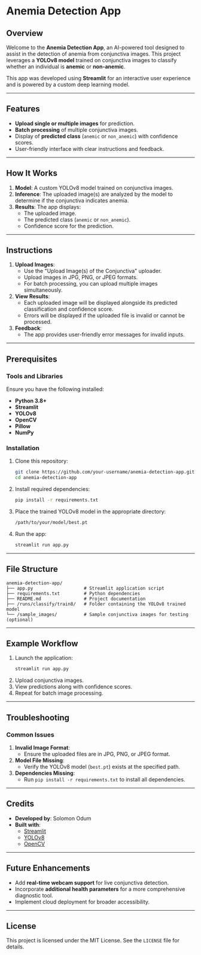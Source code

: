 # Anemia Detection App

## Overview
Welcome to the **Anemia Detection App**, an AI-powered tool designed to assist in the detection of anemia from conjunctiva images. This project leverages a **YOLOv8 model** trained on conjunctiva images to classify whether an individual is **anemic** or **non-anemic**. 

This app was developed using **Streamlit** for an interactive user experience and is powered by a custom deep learning model.

---

## Features
- **Upload single or multiple images** for prediction.
- **Batch processing** of multiple conjunctiva images.
- Display of **predicted class** (`anemic` or `non_anemic`) with confidence scores.
- User-friendly interface with clear instructions and feedback.

---

## How It Works
1. **Model**: A custom YOLOv8 model trained on conjunctiva images.
2. **Inference**: The uploaded image(s) are analyzed by the model to determine if the conjunctiva indicates anemia.
3. **Results**: The app displays:
   - The uploaded image.
   - The predicted class (`anemic` or `non_anemic`).
   - Confidence score for the prediction.

---

## Instructions
1. **Upload Images**:
   - Use the "Upload Image(s) of the Conjunctiva" uploader.
   - Upload images in JPG, PNG, or JPEG formats.
   - For batch processing, you can upload multiple images simultaneously.
2. **View Results**:
   - Each uploaded image will be displayed alongside its predicted classification and confidence score.
   - Errors will be displayed if the uploaded file is invalid or cannot be processed.
3. **Feedback**:
   - The app provides user-friendly error messages for invalid inputs.

---

## Prerequisites
### Tools and Libraries
Ensure you have the following installed:
- **Python 3.8+**
- **Streamlit**
- **YOLOv8**
- **OpenCV**
- **Pillow**
- **NumPy**

### Installation
1. Clone this repository:
   ```bash
   git clone https://github.com/your-username/anemia-detection-app.git
   cd anemia-detection-app
   ```

2. Install required dependencies:
   ```bash
   pip install -r requirements.txt
   ```

3. Place the trained YOLOv8 model in the appropriate directory:
   ```bash
   /path/to/your/model/best.pt
   ```

4. Run the app:
   ```bash
   streamlit run app.py
   ```

---

## File Structure
```
anemia-detection-app/
├── app.py                   # Streamlit application script
├── requirements.txt         # Python dependencies
├── README.md                # Project documentation
├── /runs/classify/train8/   # Folder containing the YOLOv8 trained model
└── /sample_images/          # Sample conjunctiva images for testing (optional)
```

---

## Example Workflow
1. Launch the application:
   ```bash
   streamlit run app.py
   ```
2. Upload conjunctiva images.
3. View predictions along with confidence scores.
4. Repeat for batch image processing.

---

## Troubleshooting
### Common Issues
1. **Invalid Image Format**:
   - Ensure the uploaded files are in JPG, PNG, or JPEG format.
2. **Model File Missing**:
   - Verify the YOLOv8 model (`best.pt`) exists at the specified path.
3. **Dependencies Missing**:
   - Run `pip install -r requirements.txt` to install all dependencies.

---

## Credits
- **Developed by**: Solomon Odum
- **Built with**:
  - [Streamlit](https://streamlit.io/)
  - [YOLOv8](https://github.com/ultralytics/yolov8)
  - [OpenCV](https://opencv.org/)

---

## Future Enhancements
- Add **real-time webcam support** for live conjunctiva detection.
- Incorporate **additional health parameters** for a more comprehensive diagnostic tool.
- Implement cloud deployment for broader accessibility.

---

## License
This project is licensed under the MIT License. See the `LICENSE` file for details.
